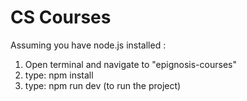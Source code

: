 # CS Courses
Assuming you have node.js installed :
1. Open terminal and navigate to "epignosis-courses"
2. type: npm install
3. type: npm run dev (to run the project)
